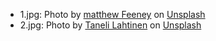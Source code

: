    * 1.jpg: <span>Photo by <a href="https://unsplash.com/@matt__feeney?utm_source=unsplash&amp;utm_medium=referral&amp;utm_content=creditCopyText">matthew Feeney</a> on <a href="https://unsplash.com/?utm_source=unsplash&amp;utm_medium=referral&amp;utm_content=creditCopyText">Unsplash</a></span>
   * 2.jpg: <span>Photo by <a href="https://unsplash.com/@tanelah?utm_source=unsplash&amp;utm_medium=referral&amp;utm_content=creditCopyText">Taneli Lahtinen</a> on <a href="https://unsplash.com/?utm_source=unsplash&amp;utm_medium=referral&amp;utm_content=creditCopyText">Unsplash</a></span>
   
   